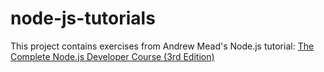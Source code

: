# node-js-tutorials
This project contains exercises from Andrew Mead's Node.js tutorial:
[The Complete Node.js Developer Course (3rd Edition)](https://www.udemy.com/course/the-complete-nodejs-developer-course-2/)
